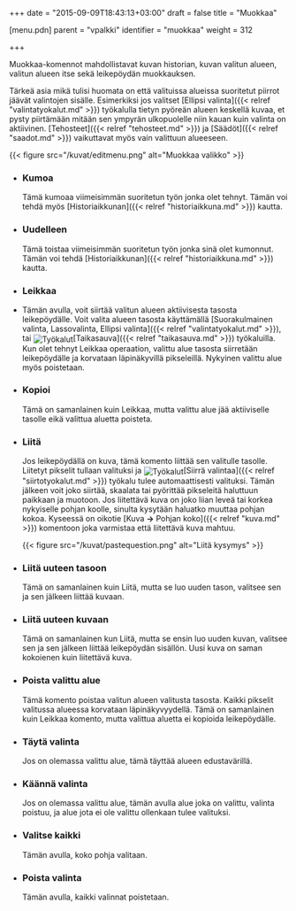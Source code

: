 +++
date = "2015-09-09T18:43:13+03:00"
draft = false
title = "Muokkaa"

[menu.pdn]
	parent = "vpalkki"
	identifier = "muokkaa"
	weight = 312

+++

Muokkaa-komennot mahdollistavat kuvan historian, kuvan valitun alueen, valitun alueen itse sekä leikepöydän muokkauksen.

Tärkeä asia mikä tulisi huomata on että valituissa alueissa suoritetut piirrot jäävät valintojen sisälle. Esimerkiksi jos valitset 
[Ellipsi valinta]({{< relref "valintatyokalut.md" >}}) työkalulla tietyn pyöreän alueen keskellä kuvaa, et pysty piirtämään mitään sen ympyrän 
ulkopuolelle niin kauan kuin valinta on aktiivinen. [Tehosteet]({{< relref "tehosteet.md" >}}) ja [Säädöt]({{< relref "saadot.md" >}}) vaikuttavat myös vain valittuun alueeseen.

{{< figure src="/kuvat/editmenu.png" alt="Muokkaa valikko" >}}

*	### Kumoa

	Tämä kumoaa viimeisimmän suoritetun työn jonka olet tehnyt. Tämän voi tehdä myös [Historiaikkunan]({{< relref "historiaikkuna.md" >}}) kautta.
	
*	### Uudelleen
	
	Tämä toistaa viimeisimmän suoritetun työn jonka sinä olet kumonnut. Tämän voi tehdä [Historiaikkunan]({{< relref "historiaikkuna.md" >}}) kautta.
	
*	### Leikkaa
	
*	Tämän avulla, voit siirtää valitun alueen aktiivisesta tasosta leikepöydälle. Voit valita alueen tasosta käyttämällä 
	[Suorakulmainen valinta, Lassovalinta, Ellipsi valinta]({{< relref "valintatyokalut.md" >}}), tai
	<img style="vertical-align: middle;" src="/resurssit/tyokalut/magicwand.png" alt="Työkalut" />[Taikasauva]({{< relref "taikasauva.md" >}}) työkaluilla. 
	Kun olet tehnyt Leikkaa operaation, valittu alue tasosta siirretään leikepöydälle ja korvataan läpinäkyvillä pikseleillä. Nykyinen valittu alue myös poistetaan.
	
*	### Kopioi
	
	Tämä on samanlainen kuin Leikkaa, mutta valittu alue jää aktiiviselle tasolle eikä valittua aluetta poisteta.
	
*	### Liitä
	
	Jos leikepöydällä on kuva, tämä komento liittää sen valitulle tasolle. Liitetyt pikselit tullaan valituksi ja <img style="vertical-align: middle;" src="/resurssit/tyokalut/moveselection.png" alt="Työkalut" />[Siirrä valintaa]({{< relref "siirtotyokalut.md" >}}) työkalu tulee 
	automaattisesti valituksi. Tämän jälkeen voit joko siirtää, skaalata tai pyörittää pikseleitä haluttuun paikkaan ja muotoon. Jos liitettävä kuva on joko liian leveä tai 
	korkea nykyiselle pohjan koolle, sinulta kysytään haluatko muuttaa pohjan kokoa. Kyseessä on oikotie [Kuva **&rarr;** Pohjan koko]({{< relref "kuva.md" >}})
	komentoon joka varmistaa että liitettävä kuva mahtuu.
	
	{{< figure src="/kuvat/pastequestion.png" alt="Liitä kysymys" >}}
	
*	### Liitä uuteen tasoon
	
	Tämä on samanlainen kuin Liitä, mutta se luo uuden tason, valitsee sen ja sen jälkeen liittää kuvaan.
	
*	### Liitä uuteen kuvaan
	
	Tämä on samanlainen kun Liitä, mutta se ensin luo uuden kuvan, valitsee sen ja sen jälkeen liittää leikepöydän sisällön. Uusi kuva on saman kokoienen kuin liitettävä kuva.
	
*	### Poista valittu alue
	
	Tämä komento poistaa valitun alueen valitusta tasosta. Kaikki pikselit valitussa alueessa korvataan läpinäkyvyydellä. Tämä on samanlainen kuin Leikkaa komento, mutta valittua aluetta ei kopioida leikepöydälle.
	
*	### Täytä valinta
	
	Jos on olemassa valittu alue, tämä täyttää alueen edustavärillä.
	
*	### Käännä valinta
	
	Jos on olemassa valittu alue, tämän avulla alue joka on valittu, valinta poistuu, ja alue jota ei ole valittu ollenkaan tulee valituksi.
	
*	### Valitse kaikki
	
	Tämän avulla, koko pohja valitaan.
	
*	### Poista valinta
	
	Tämän avulla, kaikki valinnat poistetaan.

